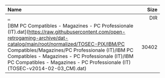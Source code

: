 |Name|Size|
|:---|---:|
|[..](../index.html)|DIR|
|[IBM PC Compatibles - Magazines - PC Professionale (IT).dat](https://raw.githubusercontent.com/open-retrogaming-archive/dat-catalog/main/root/normalized/TOSEC-PIX/IBM/PC Compatibles/Magazines/PC Professionale (IT)/IBM PC Compatibles - Magazines - PC Professionale (IT)/IBM PC Compatibles - Magazines - PC Professionale (IT) (TOSEC-v2014-02-03_CM).dat)|30402|
